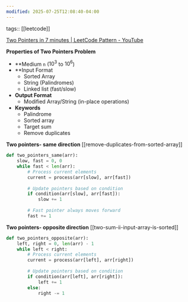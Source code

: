 ```yaml
---
modified: 2025-07-25T12:08:40-04:00
---
```

tags:: [[leetcode]]

[Two Pointers in 7 minutes | LeetCode Pattern - YouTube](https://www.youtube.com/watch?v=QzZ7nmouLTI&list=PLK63NuByH5o-tqaMUHRA4r8ObRW7PWz45&index=1)

**Properties of Two Pointers Problem**
- **Medium `n` ($10^3$ to $10^6$)
- **Input Format
	- Sorted Array
	- String (Palindromes)
	- Linked list (fast/slow)
- **Output Format**
	- Modified Array/String (in-place operations)
- **Keywords**
	- Palindrome
	- Sorted array
	- Target sum
	- Remove duplicates


**Two pointers- same direction**
[[remove-duplicates-from-sorted-array]]
```python
def two_pointers_same(arr):
    slow, fast = 0, 0
    while fast < len(arr):
        # Process current elements
        current = process(arr[slow], arr[fast])
        
        # Update pointers based on condition
        if condition(arr[slow], arr[fast]):
            slow += 1
        
        # Fast pointer always moves forward
        fast += 1

```

**Two pointers- opposite direction**
[[two-sum-ii-input-array-is-sorted]]
```python
def two_pointers_opposite(arr):
    left, right = 0, len(arr) - 1
    while left < right:
        # Process current elements
        current = process(arr[left], arr[right])
        
        # Update pointers based on condition
        if condition(arr[left], arr[right]):
            left += 1
        else:
            right -= 1

```
